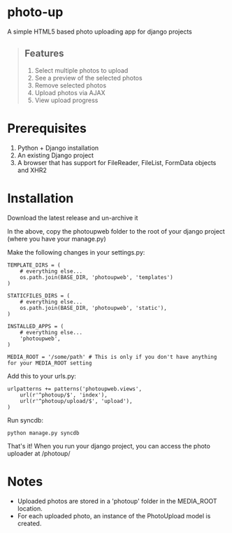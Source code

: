 photo-up
========
A simple HTML5 based photo uploading app for django projects

> ## Features
>
> 1. Select multiple photos to upload
> 2. See a preview of the selected photos
> 3. Remove selected photos
> 4. Upload photos via AJAX
> 5. View upload progress

Prerequisites
==============
1. Python + Django installation
2. An existing Django project
3. A browser that has support for FileReader, FileList, FormData objects and XHR2

Installation
======================
Download the latest release and un-archive it

In the above, copy the photoupweb folder to the root of your django project (where you have your manage.py)

Make the following changes in your settings.py:
```
TEMPLATE_DIRS = (
    # everything else...
    os.path.join(BASE_DIR, 'photoupweb', 'templates')
)

STATICFILES_DIRS = (
    # everything else...
    os.path.join(BASE_DIR, 'photoupweb', 'static'),
)

INSTALLED_APPS = (
    # everything else...
    'photoupweb',
)

MEDIA_ROOT = '/some/path' # This is only if you don't have anything for your MEDIA_ROOT setting

```

Add this to your urls.py:
```
urlpatterns += patterns('photoupweb.views',
    url(r'^photoup/$', 'index'),
    url(r'^photoup/upload/$', 'upload'),
)
```

Run syncdb:
```
python manage.py syncdb
```

That's it! When you run your django project, you can access the photo uploader at /photoup/

Notes
==============
* Uploaded photos are stored in a 'photoup' folder in the MEDIA_ROOT location.
* For each uploaded photo, an instance of the PhotoUpload model is created.
